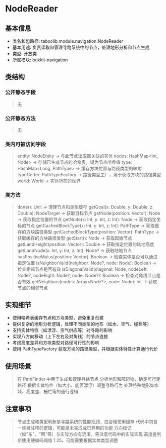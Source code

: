 # NodeReader
## 基本信息
- 类名和包路径: taboolib.module.navigation.NodeReader
- 基本用途: 负责读取和管理寻路系统中的节点，处理地形分析和节点生成
- 类型: 开放类
- 所属模块: bukkit-navigation

## 类结构
### 公开静态字段
> 无

### 公开静态方法
> 无

### 类内可被访问字段
> entity: NodeEntity -> 与此节点读取器关联的实体
> nodes: HashMap<Int, Node> -> 存储已生成节点的哈希表，键为节点哈希值
> type: HashMap<Long, PathType> -> 缓存方块位置与路径类型的映射
> typeGetter: PathTypeFactory -> 路径类型工厂，用于获取方块的路径类型
> world: World -> 实体所在的世界

### 类方法
> done(): Unit -> 清理节点和类型缓存
> getGoal(x: Double, y: Double, z: Double): NodeTarget -> 获取目标节点
> getNode(position: Vector): Node -> 获取指定位置的节点
> getNode(x: Int, y: Int, z: Int): Node -> 获取指定坐标的节点
> getCachedBlockType(x: Int, y: Int, z: Int): PathType -> 获取缓存的方块路径类型
> getCachedBlockType(position: Vector): PathType -> 获取缓存的方块路径类型
> getStart(): Node -> 获取起始节点
> getLandHeight(position: Vector): Double -> 获取指定位置的陆地高度
> getLandNode(x: Int, y: Int, z: Int): Node? -> 获取陆地节点
> hasPositiveMalus(position: Vector): Boolean -> 检查实体是否可以通过指定位置
> isNeighborValid(neighbor: Node?, node: Node): Boolean -> 检查相邻节点是否有效
> isDiagonalValid(diagonal: Node, nodeLeft: Node?, nodeRight: Node?, node: Node?): Boolean -> 检查对角线节点是否有效
> getNeighbors(nodes: Array<Node?>, node: Node): Int -> 获取节点的相邻节点

## 实现细节
- 使用哈希表缓存节点和方块类型，避免重复创建
- 提供复杂的地形分析逻辑，处理不同类型的地形（如水、空气、栅栏等）
- 支持实体特性（如漂浮、空气供应等）对寻路的影响
- 实现八方向移动（上下左右及对角线）的节点连接
- 考虑高度差异和方块类型对路径可行性的影响
- 使用 PathTypeFactory 获取方块的路径类型，并根据实体特性计算通行代价

## 使用场景
> 在 PathFinder 中用于生成和管理寻路节点
> 分析地形和障碍物，确定可行走路径
> 根据实体特性（如大小、能否漂浮）调整寻路行为
> 处理特殊地形如水域、高度差、栅栏等的通行逻辑

## 注意事项
> 节点生成和类型判断是寻路系统的性能瓶颈，应合理使用缓存
> 代码中包含一些被注释的逻辑，可能是未完成或已弃用的功能
> 方向标记（如"东"、"西"等）与实际方向有混淆，需注意代码中的实际实现
> 高度差判断使用硬编码阈值 1.25，可能需要根据实体类型调整

